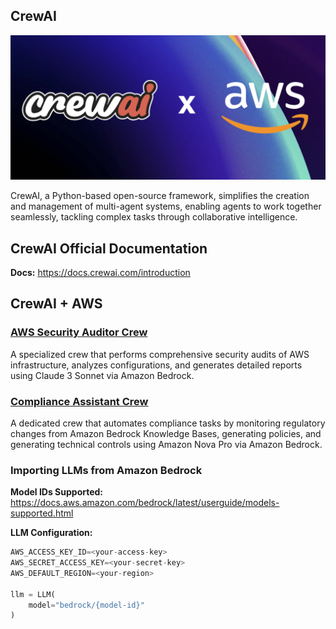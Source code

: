## CrewAI 
![3p-agentic-frameworks](assets/crewai-aws.png)

CrewAI, a Python-based open-source framework, simplifies the creation and management of multi-agent systems, enabling agents to work together seamlessly, tackling complex tasks through collaborative intelligence.

## CrewAI Official Documentation

**Docs:** https://docs.crewai.com/introduction 

## CrewAI + AWS

### [AWS Security Auditor Crew](aws-security-auditor-crew)
A specialized crew that performs comprehensive security audits of AWS infrastructure, analyzes configurations, and generates detailed reports using Claude 3 Sonnet via Amazon Bedrock.

### [Compliance Assistant Crew](https://github.com/aws-samples/sample-compliance-assistant-with-agents)
A dedicated crew that automates compliance tasks by monitoring regulatory changes from Amazon Bedrock Knowledge Bases, generating policies, and generating technical controls using Amazon Nova Pro via Amazon Bedrock.

### Importing LLMs from Amazon Bedrock

**Model IDs Supported:** https://docs.aws.amazon.com/bedrock/latest/userguide/models-supported.html

**LLM Configuration:** 

```python
AWS_ACCESS_KEY_ID=<your-access-key>
AWS_SECRET_ACCESS_KEY=<your-secret-key>
AWS_DEFAULT_REGION=<your-region>

llm = LLM(
    model="bedrock/{model-id}"
)
```
